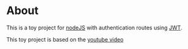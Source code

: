 # About

This is a toy project for [nodeJS](https://nodejs.org/en/) with authentication routes using [JWT](https://jwt.io/).

This toy project is based on the [youtube video](https://www.youtube.com/watch?v=2jqok-WgelI)
